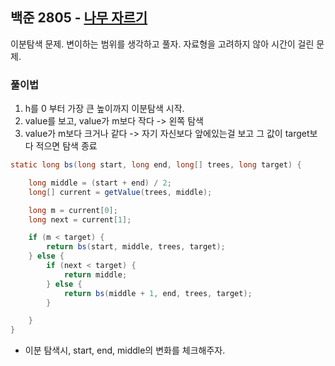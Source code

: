 ## 백준 2805 - [나무 자르기](https://www.acmicpc.net/problem/2805)

이분탐색 문제. 변이하는 범위를 생각하고 풀자. 자료형을 고려하지 않아 시간이 걸린 문제.

### 풀이법

1. h를 0 부터 가장 큰 높이까지 이분탐색 시작.
2. value를 보고, value가 m보다 작다 -> 왼쪽 탐색
3. value가 m보다 크거나 같다 -> 자기 자신보다 앞에있는걸 보고 그 값이 target보다 적으면 탐색 종료


```JAVA
static long bs(long start, long end, long[] trees, long target) {

    long middle = (start + end) / 2;
    long[] current = getValue(trees, middle);

    long m = current[0];
    long next = current[1];

    if (m < target) {
        return bs(start, middle, trees, target);
    } else {
        if (next < target) {
            return middle;
        } else {
            return bs(middle + 1, end, trees, target);
        }

    }
}
```

- 이분 탐색시, start, end, middle의 변화를 체크해주자.
